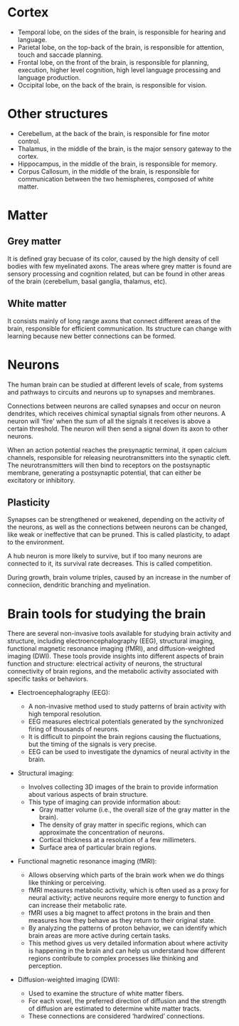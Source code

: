 # Cortex

- Temporal lobe, on the sides of the brain, is responsible for hearing and language.
- Parietal lobe, on the top-back of the brain, is responsible for attention, touch and saccade planning.
- Frontal lobe, on the front of the brain, is responsible for planning, execution, higher level cognition, high level language processing and language production.
- Occipital lobe, on the back of the brain, is responsible for vision.

# Other structures

- Cerebellum, at the back of the brain, is responsible for fine motor control.
- Thalamus, in the middle of the brain, is the major sensory gateway to the cortex.
- Hippocampus, in the middle of the brain, is responsible for memory.
- Corpus Callosum, in the middle of the brain, is responsible for communication between the two hemispheres, composed of white matter.

# Matter

## Grey matter

It is defined gray becuase of its color, caused by the high density of cell bodies with few myelinated axons. The areas where grey matter is found are sensory processing and cognition related, but can be found in other areas of the brain (cerebellum, basal ganglia, thalamus, etc).

## White matter

It consists mainly of long range axons that connect different areas of the brain, responsible for efficient communication. Its structure can change with learning because new better connections can be formed.

# Neurons

The human brain can be studied at different levels of scale, from systems and pathways to circuits and neurons up to synapses and membranes.

Connections between neurons are called synapses and occur on neuron dendrites, which receives chimical synaptial signals from other neurons. A neuron will 'fire' when the sum of all the signals it receives is above a certain threshold. The neuron will then send a signal down its axon to other neurons.

When an action potential reaches the presynaptic terminal, it open calcium channels, responsible for releasing neurotransmitters into the synaptic cleft. The neurotransmitters will then bind to receptors on the postsynaptic membrane, generating a postsynaptic potential, that can either be excitatory or inhibitory.

## Plasticity

Synapses can be strengthened or weakened, depending on the activity of the neurons, as well as the connections between neurons can be changed, like weak or ineffective that can be pruned. This is called plasticity, to adapt to the environment.

A hub neuron is more likely to survive, but if too many neurons are connected to it, its survival rate decreases. This is called competition. 

During growth, brain volume triples, caused by an increase in the number of conneciion, dendritic branching and myelination.

# Brain tools for studying the brain

There are several non-invasive tools available for studying brain activity and structure, including electroencephalography (EEG), structural imaging, functional magnetic resonance imaging (fMRI), and diffusion-weighted imaging (DWI). These tools provide insights into different aspects of brain function and structure: electrical activity of neurons, the structural connectivity of brain regions, and the metabolic activity associated with specific tasks or behaviors.

* Electroencephalography (EEG):
    * A non-invasive method used to study patterns of brain activity with high temporal resolution.
    * EEG measures electrical potentials generated by the synchronized firing of thousands of neurons.
    * It is difficult to pinpoint the brain regions causing the fluctuations, but the timing of the signals is very precise.
    * EEG can be used to investigate the dynamics of neural activity in the brain.

* Structural imaging:
    * Involves collecting 3D images of the brain to provide information about various aspects of brain structure.
    * This type of imaging can provide information about:
        * Gray matter volume (i.e., the overall size of the gray matter in the brain).
        * The density of gray matter in specific regions, which can approximate the concentration of neurons.
        * Cortical thickness at a resolution of a few millimeters.
        * Surface area of particular brain regions.

* Functional magnetic resonance imaging (fMRI):
    * Allows observing which parts of the brain work when we do things like thinking or perceiving.
    * fMRI measures metabolic activity, which is often used as a proxy for neural activity; active neurons require more energy to function and can increase their metabolic rate.
    * fMRI uses a big magnet to affect protons in the brain and then measures how they behave as they return to their original state.
    * By analyzing the patterns of proton behavior, we can identify which brain areas are more active during certain tasks.
    * This method gives us very detailed information about where activity is happening in the brain and can help us understand how different regions contribute to complex processes like thinking and perception.

* Diffusion-weighted imaging (DWI):
    * Used to examine the structure of white matter fibers.
    * For each voxel, the preferred direction of diffusion and the strength of diffusion are estimated to determine white matter tracts.
    * These connections are considered ‘hardwired’ connections.
